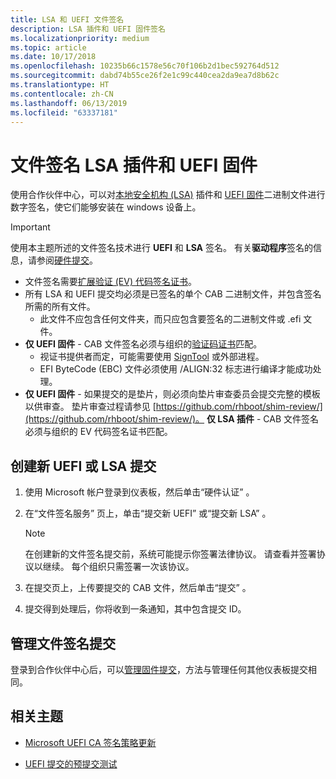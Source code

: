 ```yaml
---
title: LSA 和 UEFI 文件签名
description: LSA 插件和 UEFI 固件签名
ms.localizationpriority: medium
ms.topic: article
ms.date: 10/17/2018
ms.openlocfilehash: 10235b66c1578e56c70f106b2d1bec592764d512
ms.sourcegitcommit: dabd74b55ce26f2e1c99c440cea2da9ea7d8b62c
ms.translationtype: HT
ms.contentlocale: zh-CN
ms.lasthandoff: 06/13/2019
ms.locfileid: "63337181"
---
```

# <a name="file-signing-lsa-plugins-and-uefi-firmware"></a>文件签名 LSA 插件和 UEFI 固件

使用合作伙伴中心，可以对[本地安全机构 (LSA)](https://docs.microsoft.com/windows-server/security/credentials-protection-and-management/configuring-additional-lsa-protection) 插件和 [UEFI 固件](https://docs.microsoft.com/windows-hardware/design/device-experiences/oem-uefi)二进制文件进行数字签名，使它们能够安装在 windows 设备上。

> [!IMPORTANT]
> 使用本主题所述的文件签名技术进行 **UEFI** 和 **LSA** 签名。
> 有关**驱动程序**签名的信息，请参阅[硬件提交](https://docs.microsoft.com/windows-hardware/drivers/dashboard/hardware-certification-submissions)。
>
> * 文件签名需要[扩展验证 (EV) 代码签名证书](get-a-code-signing-certificate.md)。
> * 所有 LSA 和 UEFI 提交均必须是已签名的单个 CAB 二进制文件，并包含签名所需的所有文件。
>   * 此文件不应包含任何文件夹，而只应包含要签名的二进制文件或 .efi 文件。
> * **仅 UEFI 固件** - CAB 文件签名必须与组织的[验证码证书](https://docs.microsoft.com/windows-hardware/drivers/install/authenticode)匹配。
>   * 视证书提供者而定，可能需要使用 [SignTool](https://msdn.microsoft.com/library/windows/desktop/aa387764) 或外部进程。
>   * EFI ByteCode (EBC) 文件必须使用 /ALIGN:32 标志进行编译才能成功处理。
> * **仅 UEFI 固件** - 如果提交的是垫片，则必须向垫片审查委员会提交完整的模板以供审查。 垫片审查过程请参见 [https://github.com/rhboot/shim-review/](https://github.com/rhboot/shim-review/)。
> **仅 LSA 插件** - CAB 文件签名必须与组织的 EV 代码签名证书匹配。

## <a name="creating-a-new-uefi-or-lsa-submission"></a>创建新 UEFI 或 LSA 提交

1. 使用 Microsoft 帐户登录到仪表板，然后单击“硬件认证”  。

2. 在“文件签名服务”  页上，单击“提交新 UEFI”  或“提交新 LSA”  。
    > [!NOTE]
    > 在创建新的文件签名提交前，系统可能提示你签署法律协议。 请查看并签署协议以继续。 每个组织只需签署一次该协议。

3. 在提交页上，上传要提交的 CAB 文件，然后单击“提交”  。

4. 提交得到处理后，你将收到一条通知，其中包含提交 ID。

## <a name="managing-your-file-signing-submission"></a>管理文件签名提交

登录到合作伙伴中心后，可以[管理固件提交](manage-your-hardware-submissions.md)，方法与管理任何其他仪表板提交相同。

## <a name="related-topics"></a>相关主题

* [Microsoft UEFI CA 签名策略更新](http://blogs.msdn.com/b/windows_hardware_certification/archive/2013/12/03/microsoft-uefi-ca-signing-policy-updates.aspx)

* [UEFI 提交的预提交测试](http://blogs.msdn.com/b/windows_hardware_certification/archive/2013/12/03/pre-submission-testing-for-uefi-submissions.aspx)
